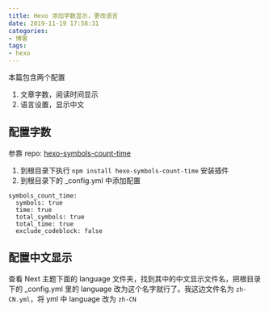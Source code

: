 ```yaml
---
title: Hexo 添加字数显示，更改语言
date: 2019-11-19 17:58:31
categories:
- 博客
tags:
- hexo
---
```

本篇包含两个配置

1. 文章字数，阅读时间显示
1. 语言设置，显示中文

## 配置字数

参靠 repo: [hexo-symbols-count-time](https://github.com/theme-next/hexo-symbols-count-time)

1. 到根目录下执行 `npm install hexo-symbols-count-time` 安装插件
1. 到根目录下的 _config.yml 中添加配置

```config
symbols_count_time:
  symbols: true
  time: true
  total_symbols: true
  total_time: true
  exclude_codeblock: false
```

## 配置中文显示

查看 Next 主题下面的 language 文件夹，找到其中的中文显示文件名，把根目录下的 _config.yml 里的 language 改为这个名字就行了。我这边文件名为 `zh-CN.yml`，将 yml 中 language 改为 `zh-CN`
